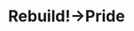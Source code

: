 ---
pid: pt379
title: Rebuild!->Pride
location_transcription: on a block with many abandoned build
coordinates: "[-75.12857125256, 39.966135271658]"
zipcode: '19125'
gen_neighborhood: River Wards
neighborhood: Fishtown,Kensington
outside_phl: 
age: 
age_range: 
instagram: 
image_file_name: pt_379.jpg
proposal_transcription: |-
  //Pride!!//
  //An image of people leaving an abandoned building/factory/home with their backs turned. Also the people who are left behind facing outward to the future or to eachother or undertaking the work of rebuilding, supporting//
topic: Architecture
topic_summary: '0'
type: Conceptual,Image
keywords_other: 
credit: 
image_labels: 
twitter: 
facebook: 
permalink: "/monuments/pt379/"
layout: item-page
---
